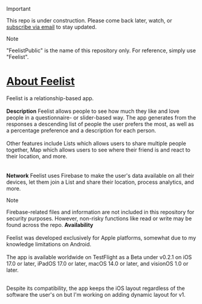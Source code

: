 > [!IMPORTANT]
> This repo is under construction. Please come back later, watch, or [subscribe via email](mailto:holygent@outlook.com) to stay updated.

> [!NOTE]
> "FeelistPublic" is the name of this repository only. For reference, simply use "Feelist".

# [About Feelist](./README.md)
Feelist is a relationship-based app.
<br><br>
**Description**
Feelist allows people to see how much they like and love people in a questionnaire- or slider-based way. The app generates from the responses a descending list of people the user prefers the most, as well as a percentage preference and a description for each person.
<br><br>
Other features include Lists which allows users to share multiple people together, Map which allows users to see where their friend is and react to their location, and more.
<br><br><br>
**Network**
Feelist uses Firebase to make the user's data available on all their devices, let them join a List and share their location, process analytics, and more.
> [!NOTE]
> Firebase-related files and information are not included in this repository for security purposes. However, non-risky functions like read or write may be found across the repo.
**Availability**
<br><br>
Feelist was developed exclusively for Apple platforms, somewhat due to my knowledge limitations on Android.
<br><br>
The app is available worldwide on TestFlight as a Beta under v0.2.1 on iOS 17.0 or later, iPadOS 17.0 or later, macOS 14.0 or later, and visionOS 1.0 or later.
<br>
Despite its compatibility, the app keeps the iOS layout regardless of the software the user's on but I'm working on adding dynamic layout for v1.
